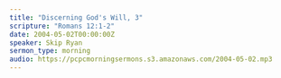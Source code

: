 ```yaml
---
title: "Discerning God's Will, 3"
scripture: "Romans 12:1-2"
date: 2004-05-02T00:00:00Z
speaker: Skip Ryan
sermon_type: morning
audio: https://pcpcmorningsermons.s3.amazonaws.com/2004-05-02.mp3 
---
```



